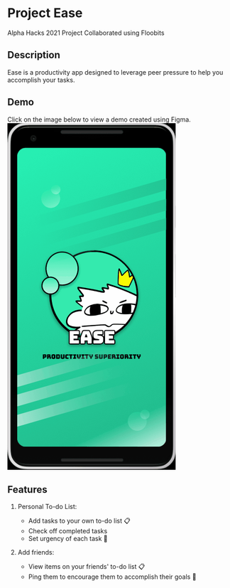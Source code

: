 ﻿# Project Ease
Alpha Hacks 2021 Project
Collaborated using Floobits

## Description
Ease is a productivity app designed to leverage peer pressure to help you accomplish your tasks.  

## Demo
Click on the image below to view a demo created using Figma.
[![name](https://github.com/Linja82/Project-Ease/blob/master/Screenshots/Ease_Splash.gif)](https://www.figma.com/proto/VcF6febHsmppIk6UrqPyr1/Ease?node-id=11%3A132&scaling=scale-down&page-id=0%3A1)

## Features
1. Personal To-do List:
	- Add tasks to your own to-do list 📋
	- Check off completed tasks
	- Set urgency of each task 📢  
  
2.  Add friends:
	- View items on your friends' to-do list 📋
	- Ping them to encourage them to accomplish their goals 🥅  
